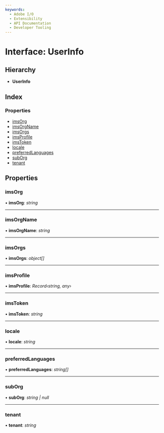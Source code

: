 ```yaml
---
keywords:
  - Adobe I/O
  - Extensibility
  - API Documentation
  - Developer Tooling
---
```


# Interface: UserInfo

## Hierarchy

* **UserInfo**

## Index

### Properties

* [imsOrg](user.userinfo.md#imsorg)
* [imsOrgName](user.userinfo.md#imsorgname)
* [imsOrgs](user.userinfo.md#imsorgs)
* [imsProfile](user.userinfo.md#imsprofile)
* [imsToken](user.userinfo.md#imstoken)
* [locale](user.userinfo.md#locale)
* [preferredLanguages](user.userinfo.md#preferredlanguages)
* [subOrg](user.userinfo.md#suborg)
* [tenant](user.userinfo.md#tenant)

## Properties

###  imsOrg

• **imsOrg**: *string*

___

###  imsOrgName

• **imsOrgName**: *string*

___

###  imsOrgs

• **imsOrgs**: *object[]*

___

###  imsProfile

• **imsProfile**: *Record‹string, any›*

___

###  imsToken

• **imsToken**: *string*

___

###  locale

• **locale**: *string*

___

###  preferredLanguages

• **preferredLanguages**: *string[]*

___

###  subOrg

• **subOrg**: *string | null*

___

###  tenant

• **tenant**: *string*
